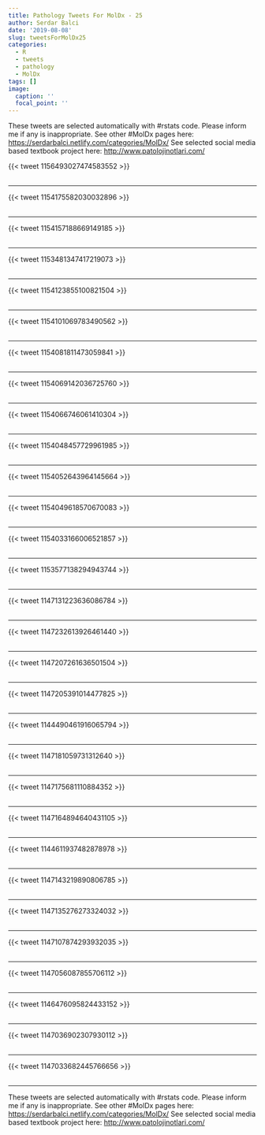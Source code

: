 ```yaml
---
title: Pathology Tweets For MolDx - 25
author: Serdar Balci
date: '2019-08-08'
slug: tweetsForMolDx25
categories:
  - R
  - tweets
  - pathology
  - MolDx
tags: []
image:
  caption: ''
  focal_point: ''
---
```



These tweets are selected automatically with #rstats code. Please inform me if any is inappropriate.
See other #MolDx pages here: https://serdarbalci.netlify.com/categories/MolDx/ 
See selected social media based textbook project here: http://www.patolojinotlari.com/

{{< tweet 1156493027474583552 >}}
<br>
<br>
<hr>
{{< tweet 1154175582030032896 >}}
<br>
<br>
<hr>
{{< tweet 1154157188669149185 >}}
<br>
<br>
<hr>
{{< tweet 1153481347417219073 >}}
<br>
<br>
<hr>
{{< tweet 1154123855100821504 >}}
<br>
<br>
<hr>
{{< tweet 1154101069783490562 >}}
<br>
<br>
<hr>
{{< tweet 1154081811473059841 >}}
<br>
<br>
<hr>
{{< tweet 1154069142036725760 >}}
<br>
<br>
<hr>
{{< tweet 1154066746061410304 >}}
<br>
<br>
<hr>
{{< tweet 1154048457729961985 >}}
<br>
<br>
<hr>
{{< tweet 1154052643964145664 >}}
<br>
<br>
<hr>
{{< tweet 1154049618570670083 >}}
<br>
<br>
<hr>
{{< tweet 1154033166006521857 >}}
<br>
<br>
<hr>
{{< tweet 1153577138294943744 >}}
<br>
<br>
<hr>
{{< tweet 1147131223636086784 >}}
<br>
<br>
<hr>
{{< tweet 1147232613926461440 >}}
<br>
<br>
<hr>
{{< tweet 1147207261636501504 >}}
<br>
<br>
<hr>
{{< tweet 1147205391014477825 >}}
<br>
<br>
<hr>
{{< tweet 1144490461916065794 >}}
<br>
<br>
<hr>
{{< tweet 1147181059731312640 >}}
<br>
<br>
<hr>
{{< tweet 1147175681110884352 >}}
<br>
<br>
<hr>
{{< tweet 1147164894640431105 >}}
<br>
<br>
<hr>
{{< tweet 1144611937482878978 >}}
<br>
<br>
<hr>
{{< tweet 1147143219890806785 >}}
<br>
<br>
<hr>
{{< tweet 1147135276273324032 >}}
<br>
<br>
<hr>
{{< tweet 1147107874293932035 >}}
<br>
<br>
<hr>
{{< tweet 1147056087855706112 >}}
<br>
<br>
<hr>
{{< tweet 1146476095824433152 >}}
<br>
<br>
<hr>
{{< tweet 1147036902307930112 >}}
<br>
<br>
<hr>
{{< tweet 1147033682445766656 >}}
<br>
<br>
<hr>


These tweets are selected automatically with #rstats code. Please inform me if any is inappropriate.
See other #MolDx pages here: https://serdarbalci.netlify.com/categories/MolDx/ 
See selected social media based textbook project here: http://www.patolojinotlari.com/
